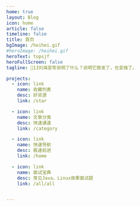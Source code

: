 ```yaml
---
home: true
layout: Blog
icon: home
article: false
timeline: false
title: 首页
bgImage: /heihei.gif
#heroImage: /heihei.gif
heroText: topsjf
heroFullScreen: false
tagline: 🍎13刘海变窄说明了什么？说明它脱发了，也变强了。

projects:
  - icon: link
    name: 收藏列表
    desc: 好资源
    link: /star

  - icon: link
    name: 文章分类
    desc: 快速通道
    link: /category

  - icon: link
    name: 快速导航
    desc: 极速前进
    link: /home

  - icon: link
    name: 面试宝典
    desc: 常见Java，Linux效果面试题
    link: /all/all


---
```

